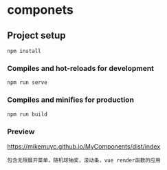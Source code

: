 # componets

## Project setup
```
npm install
```

### Compiles and hot-reloads for development
```
npm run serve
```

### Compiles and minifies for production
```
npm run build
```

### Preview

https://mikemuyc.github.io/MyComponents/dist/index
```
包含无限展开菜单，随机球抽奖，滚动条，vue render函数的应用
```

